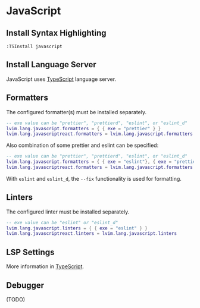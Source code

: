 # JavaScript

## Install Syntax Highlighting

```vim
:TSInstall javascript
```

## Install Language Server

JavaScript uses [TypeScript](/languages/typescript.html#install-language-server) language server.

## Formatters

The configured formatter(s) must be installed separately.

```lua
-- exe value can be "prettier", "prettierd", "eslint", or "eslint_d"
lvim.lang.javascript.formatters = { { exe = "prettier" } }
lvim.lang.javascriptreact.formatters = lvim.lang.javascript.formatters
```

Also combination of some prettier and eslint can be specified:

```lua
-- exe value can be "prettier", "prettierd", "eslint", or "eslint_d"
lvim.lang.javascript.formatters = { { exe = "eslint"}, { exe = "prettier" } }
lvim.lang.javascriptreact.formatters = lvim.lang.javascript.formatters
```

With `eslint` and `eslint_d`, the `--fix` functionality is used for formatting. 

## Linters

The configured linter must be installed separately.

```lua
-- exe value can be "eslint" or "eslint_d"
lvim.lang.javascript.linters = { { exe = "eslint" } }
lvim.lang.javascriptreact.linters = lvim.lang.javascript.linters
```

## LSP Settings

More information in [TypeScript](/languages/typescript.html#lsp-settings).

## Debugger

(TODO)
